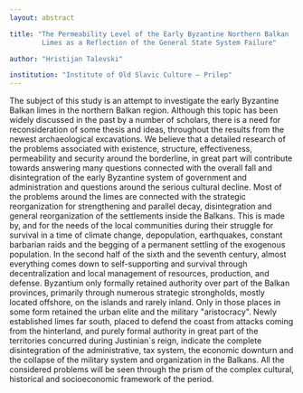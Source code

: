 ```yaml
---
layout: abstract

title: "The Permeability Level of the Early Byzantine Northern Balkan
        Limes as a Reflection of the General State System Failure"

author: "Hristijan Talevski"

institution: "Institute of Old Slavic Culture – Prilep"
---
```


The subject of this study is an attempt to investigate the early
Byzantine Balkan limes in the northern Balkan region. Although this
topic has been widely discussed in the past by a number of scholars,
there is a need for reconsideration of some thesis and ideas,
throughout the results from the newest archaeological excavations. We
believe that a detailed research of the problems associated with
existence, structure, effectiveness, permeability and security around
the borderline, in great part will contribute towards answering many
questions connected with the overall fall and disintegration of the
early Byzantine system of government and administration and questions
around the serious cultural decline. Most of the problems around the
limes are connected with the strategic reorganization for
strengthening and parallel decay, disintegration and general
reorganization of the settlements inside the Balkans. This is made by,
and for the needs of the local communities during their struggle for
survival in a time of climate change, depopulation, earthquakes,
constant barbarian raids and the begging of a permanent settling of
the exogenous population. In the second half of the sixth and the
seventh century, almost everything comes down to self-supporting and
survival through decentralization and local management of resources,
production, and defense. Byzantium only formally retained authority
over part of the Balkan provinces, primarily through numerous
strategic strongholds, mostly located offshore, on the islands and
rarely inland. Only in those places in some form retained the urban
elite and the military "aristocracy". Newly established limes far
south, placed to defend the coast from attacks coming from the
hinterland, and purely formal authority in great part of the
territories concurred during Justinian`s reign, indicate the complete
disintegration of the administrative, tax system, the economic
downturn and the collapse of the military system and organization in
the Balkans. All the considered problems will be seen through the
prism of the complex cultural, historical and socioeconomic framework
of the period.
